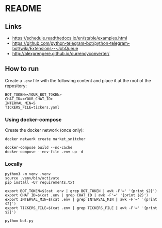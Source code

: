 # README

## Links

* https://schedule.readthedocs.io/en/stable/examples.html
* https://github.com/python-telegram-bot/python-telegram-bot/wiki/Extensions---JobQueue
* http://alexprengere.github.io/currencyconverter/

## How to run

Create a ``.env`` file with the following content and place it at the root of the repository:

```
BOT_TOKEN=<YOUR_BOT_TOKEN>
CHAT_ID=<YOUR_CHAT_ID>
INTERVAL_MIN=5
TICKERS_FILE=tickers.yaml
```

### Using docker-compose

Create the docker network (once only):

```
docker network create market_snitcher
```

```
docker-compose build --no-cache
docker-compose --env-file .env up -d
```

### Locally

```
python3 -m venv .venv
source .venv/bin/activate
pip install -Ur requirements.txt
```

```
export BOT_TOKEN=$(cat .env | grep BOT_TOKEN | awk -F'=' '{print $2}')
export CHAT_ID=$(cat .env | grep CHAT_ID | awk -F'=' '{print $2}')
export INTERVAL_MIN=$(cat .env | grep INTERVAL_MIN | awk -F'=' '{print $2}')
export TICKERS_FILE=$(cat .env | grep TICKERS_FILE | awk -F'=' '{print $2}')
```

```
python bot.py
```